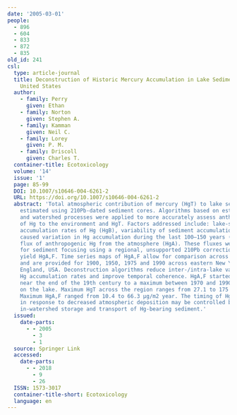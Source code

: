 ```yaml
---
date: '2005-03-01'
people:
  - 896
  - 604
  - 833
  - 872
  - 835
old_id: 241
csl:
  type: article-journal
  title: Deconstruction of Historic Mercury Accumulation in Lake Sediments, Northeastern
    United States
  author:
    - family: Perry
      given: Ethan
    - family: Norton
      given: Stephen A.
    - family: Kamman
      given: Neil C.
    - family: Lorey
      given: P. M.
    - family: Driscoll
      given: Charles T.
  container-title: Ecotoxicology
  volume: '14'
  issue: '1'
  page: 85-99
  DOI: 10.1007/s10646-004-6261-2
  URL: https://doi.org/10.1007/s10646-004-6261-2
  abstract: 'Total atmospheric contribution of mercury (HgT) to lake sediment was
    estimated using 210Pb-dated sediment cores. Algorithms based on estimates of lake
    and watershed processes were applied to more accurately assess anthropogenic contributions
    of Hg to the environment and HgT. Factors addressed include: lake-specific background
    accumulation rates of Hg (HgB), variability of sediment accumulation rates that
    caused variation in Hg accumulation during the last 100–150 years (HgV), and variable
    flux of anthropogenic Hg from the atmosphere (HgA). These fluxes were normalized
    for sediment focusing using a regional, unsupported 210Pb correction factor to
    yield HgA,F. Time series maps of HgA,F allow for comparison across time and space,
    and are provided for 1900, 1950, 1975 and 1990 across eastern New York and New
    England, USA. Deconstruction algorithms reduce inter-/intra-lake variability in
    Hg accumulation rates and improve temporal coherence. HgA,F started to increase
    near the end of the 19th century to a maximum between 1970 and 1990, depending
    on the lake. Maximum HgT across the region ranges from 27.1 to 175 μg/m2 year.
    Maximum HgA,F ranged from 10.4 to 66.3 μg/m2 year. The timing of HgA,F declines
    in response to decreased atmospheric deposition may be controlled by in-lake and
    in-watershed storage and transport of Hg-bearing sediment.'
  issued:
    date-parts:
      - - 2005
        - 3
        - 1
  source: Springer Link
  accessed:
    date-parts:
      - - 2018
        - 9
        - 26
  ISSN: 1573-3017
  container-title-short: Ecotoxicology
  language: en
---
```

